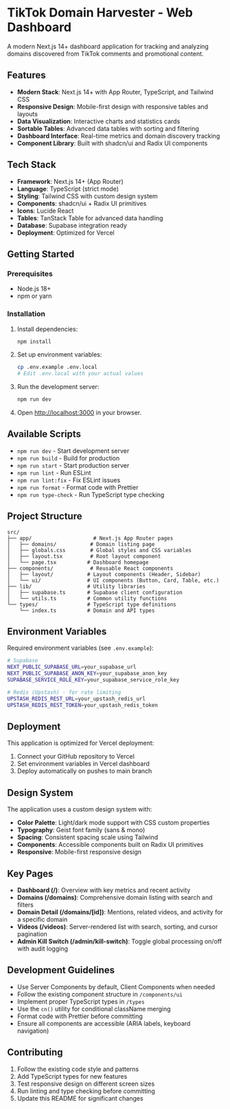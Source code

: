 # TikTok Domain Harvester - Web Dashboard

A modern Next.js 14+ dashboard application for tracking and analyzing domains discovered from TikTok comments and promotional content.

## Features

- **Modern Stack**: Next.js 14+ with App Router, TypeScript, and Tailwind CSS
- **Responsive Design**: Mobile-first design with responsive tables and layouts
- **Data Visualization**: Interactive charts and statistics cards
- **Sortable Tables**: Advanced data tables with sorting and filtering
- **Dashboard Interface**: Real-time metrics and domain discovery tracking
- **Component Library**: Built with shadcn/ui and Radix UI components

## Tech Stack

- **Framework**: Next.js 14+ (App Router)
- **Language**: TypeScript (strict mode)
- **Styling**: Tailwind CSS with custom design system
- **Components**: shadcn/ui + Radix UI primitives
- **Icons**: Lucide React
- **Tables**: TanStack Table for advanced data handling
- **Database**: Supabase integration ready
- **Deployment**: Optimized for Vercel

## Getting Started

### Prerequisites

- Node.js 18+
- npm or yarn

### Installation

1. Install dependencies:

   ```bash
   npm install
   ```

2. Set up environment variables:

   ```bash
   cp .env.example .env.local
   # Edit .env.local with your actual values
   ```

3. Run the development server:

   ```bash
   npm run dev
   ```

4. Open [http://localhost:3000](http://localhost:3000) in your browser.

## Available Scripts

- `npm run dev` - Start development server
- `npm run build` - Build for production
- `npm run start` - Start production server
- `npm run lint` - Run ESLint
- `npm run lint:fix` - Fix ESLint issues
- `npm run format` - Format code with Prettier
- `npm run type-check` - Run TypeScript type checking

## Project Structure

```
src/
├── app/                    # Next.js App Router pages
│   ├── domains/           # Domain listing page
│   ├── globals.css        # Global styles and CSS variables
│   ├── layout.tsx         # Root layout component
│   └── page.tsx          # Dashboard homepage
├── components/            # Reusable React components
│   ├── layout/           # Layout components (Header, Sidebar)
│   └── ui/               # UI components (Button, Card, Table, etc.)
├── lib/                  # Utility libraries
│   ├── supabase.ts       # Supabase client configuration
│   └── utils.ts          # Common utility functions
└── types/                # TypeScript type definitions
    └── index.ts          # Domain and API types
```

## Environment Variables

Required environment variables (see `.env.example`):

```bash
# Supabase
NEXT_PUBLIC_SUPABASE_URL=your_supabase_url
NEXT_PUBLIC_SUPABASE_ANON_KEY=your_supabase_anon_key
SUPABASE_SERVICE_ROLE_KEY=your_supabase_service_role_key

# Redis (Upstash) - for rate limiting
UPSTASH_REDIS_REST_URL=your_upstash_redis_url
UPSTASH_REDIS_REST_TOKEN=your_upstash_redis_token
```

## Deployment

This application is optimized for Vercel deployment:

1. Connect your GitHub repository to Vercel
2. Set environment variables in Vercel dashboard
3. Deploy automatically on pushes to main branch

## Design System

The application uses a custom design system with:

- **Color Palette**: Light/dark mode support with CSS custom properties
- **Typography**: Geist font family (sans & mono)
- **Spacing**: Consistent spacing scale using Tailwind
- **Components**: Accessible components built on Radix UI primitives
- **Responsive**: Mobile-first responsive design

## Key Pages

- **Dashboard (/)**: Overview with key metrics and recent activity
- **Domains (/domains)**: Comprehensive domain listing with search and filters
- **Domain Detail (/domains/[id])**: Mentions, related videos, and activity for a specific domain
- **Videos (/videos)**: Server-rendered list with search, sorting, and cursor pagination
- **Admin Kill Switch (/admin/kill-switch)**: Toggle global processing on/off with audit logging

## Development Guidelines

- Use Server Components by default, Client Components when needed
- Follow the existing component structure in `/components/ui`
- Implement proper TypeScript types in `/types`
- Use the `cn()` utility for conditional className merging
- Format code with Prettier before committing
- Ensure all components are accessible (ARIA labels, keyboard navigation)

## Contributing

1. Follow the existing code style and patterns
2. Add TypeScript types for new features
3. Test responsive design on different screen sizes
4. Run linting and type checking before committing
5. Update this README for significant changes
